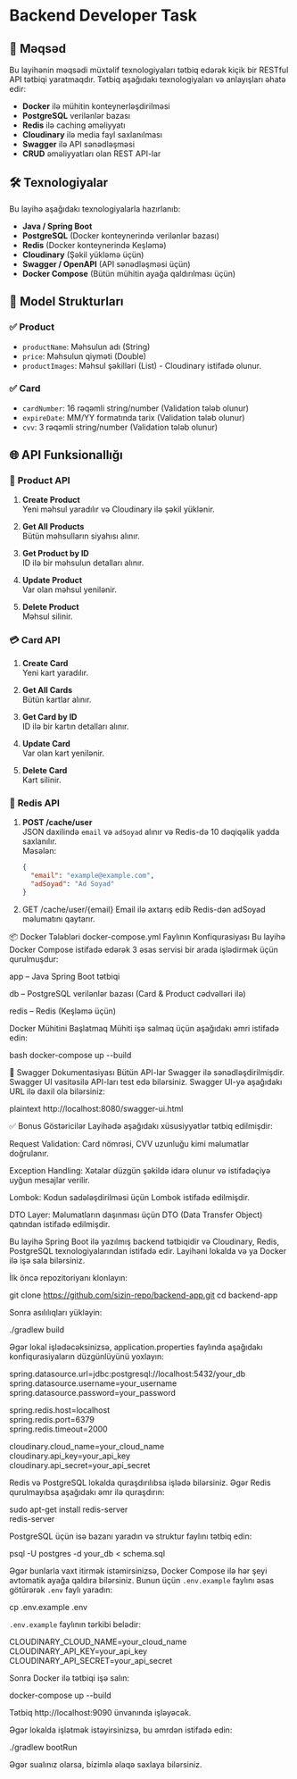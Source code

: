 # Backend Developer Task

## 🎯 Məqsəd

Bu layihənin məqsədi müxtəlif texnologiyaları tətbiq edərək kiçik bir RESTful API tətbiqi yaratmaqdır. Tətbiq aşağıdakı texnologiyaları və anlayışları əhatə edir:

- **Docker** ilə mühitin konteynerləşdirilməsi
- **PostgreSQL** verilənlər bazası
- **Redis** ilə caching əməliyyatı
- **Cloudinary** ilə media fayl saxlanılması
- **Swagger** ilə API sənədləşməsi
- **CRUD** əməliyyatları olan REST API-lar

## 🛠️ Texnologiyalar

Bu layihə aşağıdakı texnologiyalarla hazırlanıb:

- **Java / Spring Boot**
- **PostgreSQL** (Docker konteynerində verilənlər bazası)
- **Redis** (Docker konteynerində Keşləmə)
- **Cloudinary** (Şəkil yükləmə üçün)
- **Swagger / OpenAPI** (API sənədləşməsi üçün)
- **Docker Compose** (Bütün mühitin ayağa qaldırılması üçün)

## 📁 Model Strukturları

### ✅ **Product**

- `productName`: Məhsulun adı (String)
- `price`: Məhsulun qiyməti (Double)
- `productImages`: Məhsul şəkilləri (List) - Cloudinary istifadə olunur.

### ✅ **Card**

- `cardNumber`: 16 rəqəmli string/number (Validation tələb olunur)
- `expireDate`: MM/YY formatında tarix (Validation tələb olunur)
- `cvv`: 3 rəqəmli string/number (Validation tələb olunur)

## 🌐 API Funksionallığı

### 🛒 **Product API**

1. **Create Product**  
   Yeni məhsul yaradılır və Cloudinary ilə şəkil yüklənir.

2. **Get All Products**  
   Bütün məhsulların siyahısı alınır.

3. **Get Product by ID**  
   ID ilə bir məhsulun detalları alınır.

4. **Update Product**  
   Var olan məhsul yenilənir.

5. **Delete Product**  
   Məhsul silinir.

### 💳 **Card API**

1. **Create Card**  
   Yeni kart yaradılır.

2. **Get All Cards**  
   Bütün kartlar alınır.

3. **Get Card by ID**  
   ID ilə bir kartın detalları alınır.

4. **Update Card**  
   Var olan kart yenilənir.

5. **Delete Card**  
   Kart silinir.

### 🧠 **Redis API**

1. **POST /cache/user**  
   JSON daxilində `email` və `adSoyad` alınır və Redis-də 10 dəqiqəlik yadda saxlanılır.  
   Məsələn:

   ```json
   {
     "email": "example@example.com",
     "adSoyad": "Ad Soyad"
   }
2. GET /cache/user/{email}
Email ilə axtarış edib Redis-dən adSoyad məlumatını qaytarır.

📦 Docker Tələbləri
docker-compose.yml Faylının Konfiqurasiyası
Bu layihə Docker Compose istifadə edərək 3 əsas servisi bir arada işlədirmək üçün qurulmuşdur:

app – Java Spring Boot tətbiqi

db – PostgreSQL verilənlər bazası (Card & Product cədvəlləri ilə)

redis – Redis (Keşləmə üçün)

Docker Mühitini Başlatmaq
Mühiti işə salmaq üçün aşağıdakı əmri istifadə edin:

bash
docker-compose up --build

📑 Swagger Dokumentasiyası
Bütün API-lar Swagger ilə sənədləşdirilmişdir. Swagger UI vasitəsilə API-ları test edə bilərsiniz. Swagger UI-yə aşağıdakı URL ilə daxil ola bilərsiniz:

plaintext
http://localhost:8080/swagger-ui.html

✅ Bonus Göstəricilər
Layihədə aşağıdakı xüsusiyyətlər tətbiq edilmişdir:

Request Validation: Card nömrəsi, CVV uzunluğu kimi məlumatlar doğrulanır.

Exception Handling: Xətalar düzgün şəkildə idarə olunur və istifadəçiyə uyğun mesajlar verilir.

Lombok: Kodun sadələşdirilməsi üçün Lombok istifadə edilmişdir.

DTO Layer: Məlumatların daşınması üçün DTO (Data Transfer Object) qatından istifadə edilmişdir.


Bu layihə Spring Boot ilə yazılmış backend tətbiqidir və Cloudinary, Redis, PostgreSQL texnologiyalarından istifadə edir. Layihəni lokalda və ya Docker ilə işə sala bilərsiniz.

İlk öncə repozitoriyanı klonlayın:

git clone https://github.com/sizin-repo/backend-app.git
cd backend-app

Sonra asılılıqları yükləyin:

./gradlew build

Əgər lokal işlədəcəksinizsə, application.properties faylında aşağıdakı konfiqurasiyaların düzgünlüyünü yoxlayın:

spring.datasource.url=jdbc:postgresql://localhost:5432/your_db  
spring.datasource.username=your_username  
spring.datasource.password=your_password

spring.redis.host=localhost  
spring.redis.port=6379  
spring.redis.timeout=2000

cloudinary.cloud_name=your_cloud_name  
cloudinary.api_key=your_api_key  
cloudinary.api_secret=your_api_secret

Redis və PostgreSQL lokalda quraşdırılıbsa işlədə bilərsiniz. Əgər Redis qurulmayıbsa aşağıdakı əmr ilə quraşdırın:

sudo apt-get install redis-server  
redis-server

PostgreSQL üçün isə bazanı yaradın və struktur faylını tətbiq edin:

psql -U postgres -d your_db < schema.sql

Əgər bunlarla vaxt itirmək istəmirsinizsə, Docker Compose ilə hər şeyi avtomatik ayağa qaldıra bilərsiniz. Bunun üçün `.env.example` faylını əsas götürərək `.env` faylı yaradın:

cp .env.example .env

`.env.example` faylının tərkibi belədir:

CLOUDINARY_CLOUD_NAME=your_cloud_name  
CLOUDINARY_API_KEY=your_api_key  
CLOUDINARY_API_SECRET=your_api_secret

Sonra Docker ilə tətbiqi işə salın:

docker-compose up --build

Tətbiq http://localhost:9090 ünvanında işləyəcək.

Əgər lokalda işlətmək istəyirsinizsə, bu əmrdən istifadə edin:

./gradlew bootRun

Əgər sualınız olarsa, bizimlə əlaqə saxlaya bilərsiniz.
